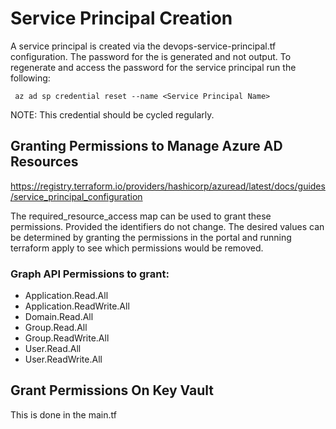 # Service Principal Creation

A service principal is created via the devops-service-principal.tf configuration.  The password for the is generated and not output. To regenerate and access the password for the service principal run the following:

````
 az ad sp credential reset --name <Service Principal Name>
````

NOTE:  This credential should be cycled regularly.


## Granting Permissions to Manage Azure AD Resources


 https://registry.terraform.io/providers/hashicorp/azuread/latest/docs/guides/service_principal_configuration

The required_resource_access map can be used to grant these permissions.  Provided the identifiers do not change.  The desired values can be determined by granting the permissions in the portal and running terraform apply to see which permissions would be removed.

 ### Graph API Permissions to grant:
* Application.Read.All
* Application.ReadWrite.All
* Domain.Read.All
* Group.Read.All
* Group.ReadWrite.All
* User.Read.All
* User.ReadWrite.All


## Grant Permissions On Key Vault
This is done in the main.tf